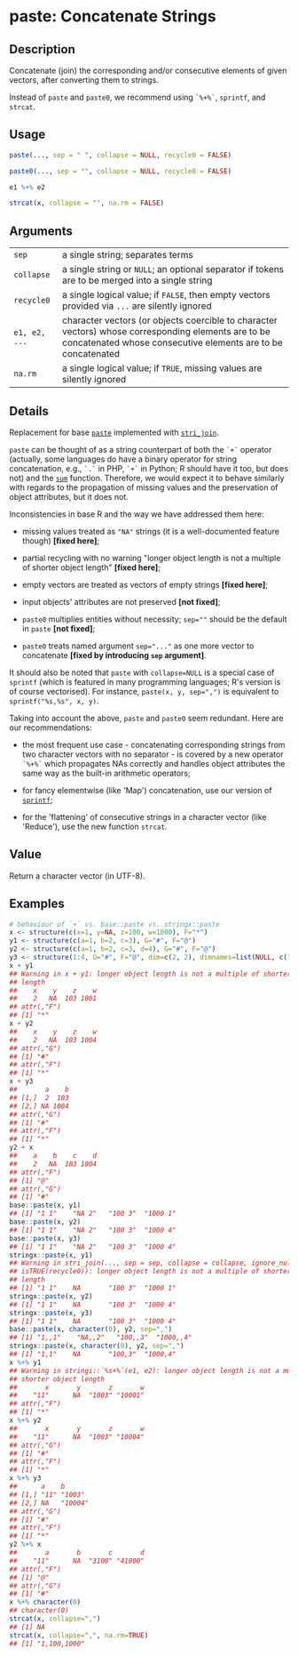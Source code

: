 # paste: Concatenate Strings

## Description

Concatenate (join) the corresponding and/or consecutive elements of given vectors, after converting them to strings.

Instead of `paste` and `paste0`, we recommend using `` `%+%` ``, `sprintf`, and `strcat`.

## Usage

```r
paste(..., sep = " ", collapse = NULL, recycle0 = FALSE)

paste0(..., sep = "", collapse = NULL, recycle0 = FALSE)

e1 %+% e2

strcat(x, collapse = "", na.rm = FALSE)
```

## Arguments

|               |                                                                                                                                                                     |
|---------------|---------------------------------------------------------------------------------------------------------------------------------------------------------------------|
| `sep`         | a single string; separates terms                                                                                                                                    |
| `collapse`    | a single string or `NULL`; an optional separator if tokens are to be merged into a single string                                                                    |
| `recycle0`    | a single logical value; if `FALSE`, then empty vectors provided via `...` are silently ignored                                                                      |
| `e1, e2, ...` | character vectors (or objects coercible to character vectors) whose corresponding elements are to be concatenated whose consecutive elements are to be concatenated |
| `na.rm`       | a single logical value; if `TRUE`, missing values are silently ignored                                                                                              |

## Details

Replacement for base [`paste`](https://stat.ethz.ch/R-manual/R-patched/library/base/html/paste.html) implemented with [`stri_join`](https://stringi.gagolewski.com/rapi/stri_join.html).

`paste` can be thought of as a string counterpart of both the `` `+` `` operator (actually, some languages do have a binary operator for string concatenation, e.g., `` `.` `` in PHP, `` `+` `` in Python; R should have it too, but does not) and the [`sum`](https://stat.ethz.ch/R-manual/R-patched/library/base/html/sum.html) function. Therefore, we would expect it to behave similarly with regards to the propagation of missing values and the preservation of object attributes, but it does not.

Inconsistencies in base R and the way we have addressed them here:

-   missing values treated as `"NA"` strings (it is a well-documented feature though) **\[fixed here\]**;

-   partial recycling with no warning \"longer object length is not a multiple of shorter object length\" **\[fixed here\]**;

-   empty vectors are treated as vectors of empty strings **\[fixed here\]**;

-   input objects\' attributes are not preserved **\[not fixed\]**;

-   `paste0` multiplies entities without necessity; `sep=""` should be the default in `paste` **\[not fixed\]**;

-   `paste0` treats named argument `sep="..."` as one more vector to concatenate **\[fixed by introducing `sep` argument\]**.

It should also be noted that `paste` with `collapse=NULL` is a special case of `sprintf` (which is featured in many programming languages; R\'s version is of course vectorised). For instance, `paste(x, y, sep=",")` is equivalent to `sprintf("%s,%s", x, y)`.

Taking into account the above, `paste` and `paste0` seem redundant. Here are our recommendations:

-   the most frequent use case - concatenating corresponding strings from two character vectors with no separator - is covered by a new operator `` `%+%` `` which propagates NAs correctly and handles object attributes the same way as the built-in arithmetic operators;

-   for fancy elementwise (like \'Map\') concatenation, use our version of [`sprintf`](https://stat.ethz.ch/R-manual/R-patched/library/base/html/sprintf.html);

-   for the \'flattening\' of consecutive strings in a character vector (like \'Reduce\'), use the new function `strcat`.

## Value

Return a character vector (in UTF-8).

## Examples




```r
# behaviour of `+` vs. base::paste vs. stringx::paste
x <- structure(c(x=1, y=NA, z=100, w=1000), F="*")
y1 <- structure(c(a=1, b=2, c=3), G="#", F="@")
y2 <- structure(c(a=1, b=2, c=3, d=4), G="#", F="@")
y3 <- structure(1:4, G="#", F="@", dim=c(2, 2), dimnames=list(NULL, c("a", "b")))
x + y1
## Warning in x + y1: longer object length is not a multiple of shorter object
## length
##    x    y    z    w 
##    2   NA  103 1001 
## attr(,"F")
## [1] "*"
x + y2
##    x    y    z    w 
##    2   NA  103 1004 
## attr(,"G")
## [1] "#"
## attr(,"F")
## [1] "*"
x + y3
##       a    b
## [1,]  2  103
## [2,] NA 1004
## attr(,"G")
## [1] "#"
## attr(,"F")
## [1] "*"
y2 + x
##    a    b    c    d 
##    2   NA  103 1004 
## attr(,"F")
## [1] "@"
## attr(,"G")
## [1] "#"
base::paste(x, y1)
## [1] "1 1"    "NA 2"   "100 3"  "1000 1"
base::paste(x, y2)
## [1] "1 1"    "NA 2"   "100 3"  "1000 4"
base::paste(x, y3)
## [1] "1 1"    "NA 2"   "100 3"  "1000 4"
stringx::paste(x, y1)
## Warning in stri_join(..., sep = sep, collapse = collapse, ignore_null = !
## isTRUE(recycle0)): longer object length is not a multiple of shorter object
## length
## [1] "1 1"    NA       "100 3"  "1000 1"
stringx::paste(x, y2)
## [1] "1 1"    NA       "100 3"  "1000 4"
stringx::paste(x, y3)
## [1] "1 1"    NA       "100 3"  "1000 4"
base::paste(x, character(0), y2, sep=",")
## [1] "1,,1"    "NA,,2"   "100,,3"  "1000,,4"
stringx::paste(x, character(0), y2, sep=",")
## [1] "1,1"    NA       "100,3"  "1000,4"
x %+% y1
## Warning in stringi::`%s+%`(e1, e2): longer object length is not a multiple of
## shorter object length
##       x       y       z       w 
##    "11"      NA  "1003" "10001" 
## attr(,"F")
## [1] "*"
x %+% y2
##       x       y       z       w 
##    "11"      NA  "1003" "10004" 
## attr(,"G")
## [1] "#"
## attr(,"F")
## [1] "*"
x %+% y3
##      a    b      
## [1,] "11" "1003" 
## [2,] NA   "10004"
## attr(,"G")
## [1] "#"
## attr(,"F")
## [1] "*"
y2 %+% x
##       a       b       c       d 
##    "11"      NA  "3100" "41000" 
## attr(,"F")
## [1] "@"
## attr(,"G")
## [1] "#"
x %+% character(0)
## character(0)
strcat(x, collapse=",")
## [1] NA
strcat(x, collapse=",", na.rm=TRUE)
## [1] "1,100,1000"
```
